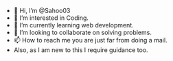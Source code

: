 - 👋 Hi, I’m @Sahoo03
- 👀 I’m interested in Coding.
- 🌱 I’m currently learning web development.
- 💞️ I’m looking to collaborate on solving problems.
- 📫 How to reach me you are just far from doing a mail.
- Also, as I am new to this I require guidance too.

<!---
Sahoo03/Sahoo03 is a ✨ special ✨ repository because its `README.md` (this file) appears on your GitHub profile.
You can click the Preview link to take a look at your changes.
--->
